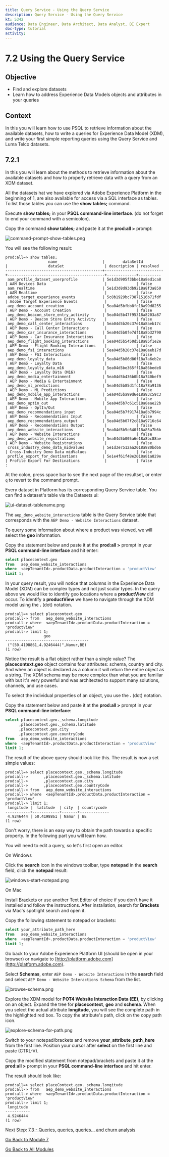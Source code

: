 ```yaml
---
title: Query Service - Using the Query Service
description: Query Service - Using the Query Service
kt: 5342
audience: Data Engineer, Data Architect, Data Analyst, BI Expert
doc-type: tutorial
activity: 
---
```


# 7.2 Using the Query Service

## Objective

- Find and explore datasets
- Learn how to address Experience Data Models objects and attributes in your queries

## Context

In this you will learn how to use PSQL to retrieve information about the available datasets, how to write a queries for Experience Data Model (XDM), and write your first simple reporting queries using the Query Service and Luma Telco datasets.

## 7.2.1

In this you will learn about the methods to retrieve information about the available datasets and how to properly retrieve data with a query from an XDM dataset.

All the datasets hat we have explored via Adobe Experience Platform in the beginning of 1, are also available for access via a SQL interface as tables. To list those tables you can use the **show tables;** command.

Execute **show tables;** in your **PSQL command-line interface**. (do not forget to end your command with a semicolon).

Copy the command **show tables;** and paste it at the **prod:all >** prompt:

![command-prompt-show-tables.png](./images/command-prompt-show-tables.png)

You will see the following result:

```text
prod:all=> show tables;
                   name                    |        dataSetId         |                  dataSet                  | description | resolved
-------------------------------------------+--------------------------+-------------------------------------------+-------------+----------
 aam_profile_dataset_userprofile           | 5e1d3d905f3bbe18a8ed1ca8 | AAM Devices Data                          |             | false
 aam_realtime                              | 5e1d3d8d93db9218a8f3a850 | AAM Realtime                              |             | false
 adobe_target_experience_events            | 5c8b1929bc73871516b71fdf | Adobe Target Experience Events            |             | false
 aep_demo_account_creation                 | 5ea04d5bfbb8fc18a99d8255 | AEP Demo - Account Creation               |             | false
 aep_demo_beacon_store_entry_activity      | 5ea04d5b47f95318a8203a87 | AEP Demo - Beacon Store Entry Activity    |             | false
 aep_demo_call_center_interactions         | 5ea04d5b20c37e18a8aeb17c | AEP Demo - Call Center Interactions       |             | false
 aep_demo_car_insurance_interactions       | 5ea04d5b0fe7df18a8b32790 | AEP Demo - Car Insurance Interactions     |             | false
 aep_demo_flight_booking_interactions      | 5ea04d5b5450d518a85f1e2e | AEP Demo - Flight Booking Interactions    |             | false
 aep_demo_fsi_interactions                 | 5ea04d5b20c37e18a8aeb17d | AEP Demo - FSI Interactions               |             | false
 aep_demo_loyalty_data                     | 5ea04d5b86d86f18a7a6eb2e | AEP Demo - Loyalty Data                   |             | false
 aep_demo_loyalty_data_m16                 | 5ea04d5be365ff18a86bede8 | AEP Demo - Loyalty Data (M16)             |             | false
 aep_demo_media_entertainment              | 5ea04d5b436b0b18a740bef9 | AEP Demo - Media & Entertainment          |             | false
 aep_demo_ml_predictions                   | 5ea04d5b85d1fc18a78a9136 | AEP Demo - ML Predictions                 |             | false
 aep_demo_mobile_app_interactions          | 5ea04d5ba99d6e18a83c59c3 | AEP Demo - Mobile App Interactions        |             | false
 aep_demo_optin_out                        | 5ea04d5b7c61c518a8eae22b | AEP Demo - OptIn/Out                      |             | false
 aep_demo_recommendations_input            | 5ea04d5b7f917418a8b7994c | AEP Demo - Recommendations Input          |             | false
 aep_demo_recommendations_output           | 5ea04d5b07f2c818a9716c64 | AEP Demo - Recommendations Output         |             | false
 aep_demo_website_interactions             | 5ea04d5b5c640f18a85a7b6b | AEP Demo - Website Interactions           |             | false
 aep_demo_website_registrations            | 5ea04d5b005a6e18a8bc88ae | AEP Demo - Website Registrations          |             | false
 cross_industry_demo_data_midvalues        | 5e1d3e7512aa2018a880bd66 | Cross-Industry Demo Data midValues        |             | false
 profile_export_for_destinations           | 5e1e4f61f48e2018a81a829e | Profile Export For Destinations           |             | false
:
```

At the colon, press space bar to see the next page of the resultset, or enter `q` to revert to the command prompt.

Every dataset in Platform has its corresponding Query Service table. You can find a dataset's table via the Datasets ui:

![ui-dataset-tablename.png](./images/ui-dataset-tablename.png)

The `aep_demo_website_interactions` table is the Query Service table that corresponds with the `AEP Demo - Website Interactions` dataset.

To query some information about where a product was viewed, we will select the **geo** information.

Copy the statement below and paste it at the **prod:all >** prompt in your **PSQL command-line interface** and hit enter:

```sql
select placecontext.geo
from   aep_demo_website_interactions
where  <aepTenantId>.productData.productInteraction = 'productView'
limit 1;
```

In your query result, you will notice that columns in the Experience Data Model (XDM) can be complex types and not just scalar types. In the query above we would like to identify geo locations where a **productView** did occur. To identify a **productView** we have to navigate through the XDM model using the **.** (dot) notation.

```text
prod:all=> select placecontext.geo
prod:all-> from   aep_demo_website_interactions
prod:all-> where  <aepTenantId>.productData.productInteraction = 'productView'
prod:all-> limit 1;
                 geo                 
-------------------------------------
 ("(50.4198861,4.9246444)",Namur,BE)
(1 row)
```

Notice the result is a flat object rather than a single value? The **placecontext.geo** object contains four attributes: schema, country and city. And when an object is declared as a column it will return the entire object as a string. The XDM schema may be more complex than what you are familiar with but it's very powerful and was architected to support many solutions, channels, and use cases.

To select the individual properties of an object, you use the **.** (dot) notation.

Copy the statement below and paste it at the **prod:all >** prompt in your **PSQL command-line interface**:

```sql
select placecontext.geo._schema.longitude
      ,placecontext.geo._schema.latitude
      ,placecontext.geo.city
      ,placecontext.geo.countryCode
from   aep_demo_website_interactions
where  <aepTenantId>.productData.productInteraction = 'productView'
limit 1;
```

The result of the above query should look like this.
The result is now a set simple values:

```text
prod:all=> select placecontext.geo._schema.longitude
prod:all->       ,placecontext.geo._schema.latitude
prod:all->       ,placecontext.geo.city
prod:all->       ,placecontext.geo.countryCode
prod:all-> from   aep_demo_website_interactions
prod:all-> where  <aepTenantId>.productData.productInteraction = 'productView'
prod:all-> limit 1;
 longitude |  latitude  | city  | countrycode 
-----------+------------+-------+-------------
 4.9246444 | 50.4198861 | Namur | BE
(1 row)
```

Don't worry, there is an easy way to obtain the path towards a specific property. In the following part you will learn how. 

You will need to edit a query, so let's first open an editor.

On Windows

Click the **search** icon in the windows toolbar, type **notepad** in the **search** field, click the **notepad** result:

![windows-start-notepad.png](./images/windows-start-notepad.png)

On Mac

Install [Brackets](https://github.com/adobe/brackets/releases/download/release-1.14/Brackets.Release.1.14.dmg) or use another Text Editor of choice if you don't have it installed and follow the instructions. After installation, search for **Brackets** via Mac's spotlight search and open it.

Copy the following statement to notepad or brackets:

```sql
select your_attribute_path_here
from   aep_demo_website_interactions
where  <aepTenantId>.productData.productInteraction = 'productView'
limit 1;
```

Go back to your Adobe Experience Platform UI (should be open in your browser) or navigate to [http://platform.adobe.com](http://platform.adobe.com).

Select **Schemas**, enter `AEP Demo - Website Interactions` in the **search** field and select `AEP Demo - Website Interactions Schema` from the list.

![browse-schema.png](./images/browse-schema.png)

Explore the XDM model for **POT4 Website Interaction Data (EE)**, by clicking on an object. Expand the tree for **placecontext**, **geo** and **schema**. When you select the actual attribute **longitude**, you will see the complete path in the highlighted red box. To copy the attribute's path, click on the copy path icon.

![explore-schema-for-path.png](./images/explore-schema-for-path.png)

Switch to your notepad/brackets and remove **your_attribute_path_here** from the first line. Position your cursor after **select** on the first line and paste (CTRL-V). 

Copy the modified statement from notepad/brackets and paste it at the **prod:all >** prompt in your **PSQL command-line interface** and hit enter.

The result should look like:

```text
prod:all=> select placeContext.geo._schema.longitude
prod:all-> from   aep_demo_website_interactions
prod:all-> where  <aepTenantId>.productData.productInteraction = 'productView'
prod:all-> limit 1;
 longitude
-----------
 4.9246444
(1 row)
```

Next Step: [7.3 - Queries, queries, queries...  and churn analysis](./ex3.md)

[Go Back to Module 7](./query-service.md)

[Go Back to All Modules](../../overview.md)
